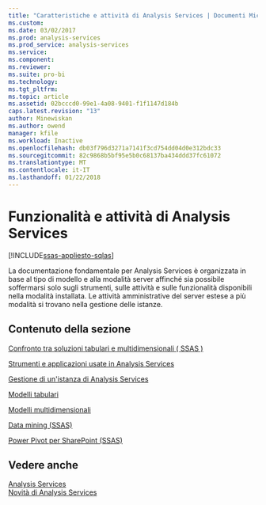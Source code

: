 ```yaml
---
title: "Caratteristiche e attività di Analysis Services | Documenti Microsoft"
ms.custom: 
ms.date: 03/02/2017
ms.prod: analysis-services
ms.prod_service: analysis-services
ms.service: 
ms.component: 
ms.reviewer: 
ms.suite: pro-bi
ms.technology: 
ms.tgt_pltfrm: 
ms.topic: article
ms.assetid: 02bcccd0-99e1-4a08-9401-f1f1147d184b
caps.latest.revision: "13"
author: Minewiskan
ms.author: owend
manager: kfile
ms.workload: Inactive
ms.openlocfilehash: db03f796d3271a7141f3cd754dd04d0e312bdc33
ms.sourcegitcommit: 82c9868b5bf95e5b0c68137ba434ddd37fc61072
ms.translationtype: MT
ms.contentlocale: it-IT
ms.lasthandoff: 01/22/2018
---
```

# <a name="analysis-services-features-and-tasks"></a>Funzionalità e attività di Analysis Services
[!INCLUDE[ssas-appliesto-sqlas](../includes/ssas-appliesto-sqlas.md)]

  La documentazione fondamentale per Analysis Services è organizzata in base al tipo di modello e alla modalità server affinché sia possibile soffermarsi solo sugli strumenti, sulle attività e sulle funzionalità disponibili nella modalità installata. Le attività amministrative del server estese a più modalità si trovano nella gestione delle istanze.  
  
## <a name="in-this-section"></a>Contenuto della sezione  
 [Confronto tra soluzioni tabulari e multidimensionali &#40; SSAS &#41;](../analysis-services/comparing-tabular-and-multidimensional-solutions-ssas.md)  
  
 [Strumenti e applicazioni usate in Analysis Services](../analysis-services/tools-and-applications-used-in-analysis-services.md)  
  
 [Gestione di un'istanza di Analysis Services](../analysis-services/instances/analysis-services-instance-management.md)  
  
[Modelli tabulari](../analysis-services/tabular-models/tabular-models-ssas.md) 

[Modelli multidimensionali](../analysis-services/multidimensional-models/multidimensional-models-ssas.md)
  
 [Data mining &#40;SSAS&#41;](../analysis-services/data-mining/data-mining-ssas.md)  
  
 [Power Pivot per SharePoint &#40;SSAS&#41;](../analysis-services/power-pivot-sharepoint/power-pivot-for-sharepoint-ssas.md)  
  
## <a name="see-also"></a>Vedere anche  
 [Analysis Services](../analysis-services/analysis-services.md)   
 [Novità di Analysis Services](../analysis-services/what-s-new-in-analysis-services.md)  
  
  
